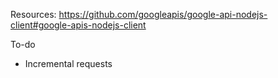 Resources:
https://github.com/googleapis/google-api-nodejs-client#google-apis-nodejs-client

To-do 
- Incremental requests